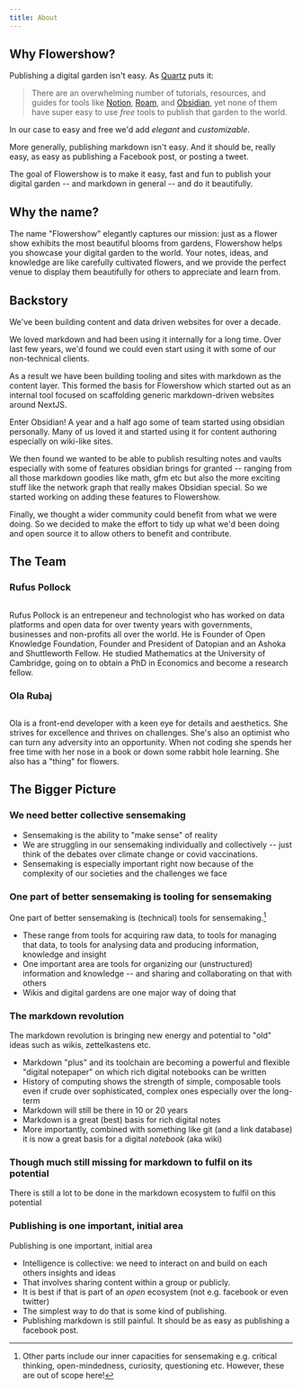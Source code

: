 ```yaml
---
title: About
---
```


## Why Flowershow?

Publishing a digital garden isn't easy. As [Quartz](https://quartz.jzhao.xyz/notes/philosophy/) puts it:

> There are an overwhelming number of tutorials, resources, and guides for tools like [Notion](https://www.notion.so/), [Roam](https://roamresearch.com/), and [Obsidian](https://obsidian.md/), yet none of them have super easy to use *free* tools to publish that garden to the world.

In our case to easy and free we'd add _elegant_ and _customizable_.

More generally, publishing markdown isn't easy. And it should be, really easy, as easy as publishing a Facebook post, or posting a tweet.

The goal of Flowershow is to make it easy, fast and fun to publish your digital garden -- and markdown in general -- and do it beautifully.

## Why the name?

The name "Flowershow" elegantly captures our mission: just as a flower show exhibits the most beautiful blooms from gardens, Flowershow helps you showcase your digital garden to the world. Your notes, ideas, and knowledge are like carefully cultivated flowers, and we provide the perfect venue to display them beautifully for others to appreciate and learn from.

## Backstory

We've been building content and data driven websites for over a decade.

We loved markdown and had been using it internally for a long time. Over last few years, we'd found we could even start using it with some of our non-technical clients.

As a result we have been building tooling and sites with markdown as the content layer. This formed the basis for Flowershow which started out as an internal tool focused on scaffolding generic markdown-driven websites around NextJS.

Enter Obsidian! A year and a half ago some of team started using obsidian personally. Many of us loved it and started using it for content authoring especially on wiki-like sites.

We then found we wanted to be able to publish resulting notes and vaults especially with some of features obsidian brings for granted -- ranging from all those markdown goodies like math, gfm etc but also the more exciting stuff like the network graph that really makes Obsidian special. So we started working on adding these features to Flowershow.

Finally, we ️thought a wider community could benefit from what we were doing. So we decided to make the effort to tidy up what we'd been doing and open source it to allow others to benefit and contribute.

## The Team

### Rufus Pollock

<img className="h-20 w-20 rounded-full lg:w-24 lg:h-24" src="https://www.gravatar.com/avatar/36661def37f62e4130670ab75e06465a?s=300" alt="" />

Rufus Pollock is an entrepeneur and technologist who has worked on data platforms and open data for over twenty years with governments, businesses and non-profits all over the world. He is Founder of Open Knowledge Foundation, Founder and President of Datopian and an Ashoka and Shuttleworth Fellow. He studied Mathematics at the University of Cambridge, going on to obtain a PhD in Economics and become a research fellow.

### Ola Rubaj

<img className="h-20 w-20 rounded-full lg:w-24 lg:h-24" src="https://secure.gravatar.com/avatar/d7dc90fd29be2f58ccaee994cf2b841a?s=300" alt="" />

Ola is a front-end developer with a keen eye for details and aesthetics. She strives for excellence and thrives on challenges. She's also an optimist who can turn any adversity into an opportunity. When not coding she spends her free time with her nose in a book or down some rabbit hole learning. She also has a "thing" for flowers.

## The Bigger Picture

### We need better collective sensemaking

- Sensemaking is the ability to "make sense" of reality
- We are struggling in our sensemaking individually and collectively -- just think of the debates over climate change or covid vaccinations.
- Sensemaking is especially important right now because of the complexity of our societies and the challenges we face

### One part of better sensemaking is tooling for sensemaking

One part of better sensemaking is (technical) tools for sensemaking.[^1]

[^1]: Other parts include our inner capacities for sensemaking e.g. critical thinking, open-mindedness, curiosity, questioning etc. However, these are out of scope here!

- These range from tools for acquiring raw data, to tools for managing that data, to tools for analysing data and producing information, knowledge and insight
- One important area are tools for organizing our (unstructured) information and knowledge -- and sharing and collaborating on that with others
- Wikis and digital gardens are one major way of doing that

### The markdown revolution

The markdown revolution is bringing new energy and potential to "old" ideas such as wikis, zettelkastens etc.

- Markdown "plus" and its toolchain are becoming a powerful and flexible "digital notepaper" on which rich digital notebooks can be written
- History of computing shows the strength of simple, composable tools even if crude over sophisticated, complex ones especially over the long-term
- Markdown will still be there in 10 or 20 years
- Markdown is a great (best) basis for rich digital notes
- More importantly, combined with something like git (and a link database) it is now a great basis for a digital _notebook_ (aka wiki)

### Though much still missing for markdown to fulfil on its potential

There is still a lot to be done in the markdown ecosystem to fulfil on this potential

### Publishing is one important, initial area

Publishing is one important, initial area

- Intelligence is collective: we need to interact on and build on each others insights and ideas
- That involves sharing content within a group or publicly.
- It is best if that is part of an _open_ ecosystem (not e.g. facebook or even twitter)
- The simplest way to do that is some kind of publishing.
- Publishing markdown is still painful. It should be as easy as publishing a facebook post.
